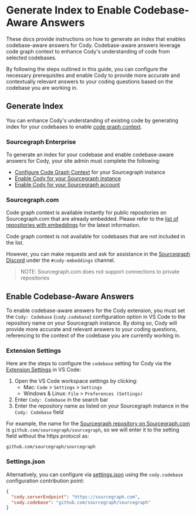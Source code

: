 # Generate Index to Enable Codebase-Aware Answers

These docs provide instructions on how to generate an index that enables codebase-aware answers for Cody. Codebase-aware answers leverage code graph context to enhance Cody's understanding of code from selected codebases. 

By following the steps outlined in this guide, you can configure the necessary prerequisites and enable Cody to provide more accurate and contextually relevant answers to your coding questions based on the codebase you are working in.

## Generate Index

You can enhance Cody's understanding of existing code by generating index for your codebases to enable [code graph context](https://docs.sourcegraph.com/cody/explanations/code_graph_context).

### Sourcegraph Enterprise

To generate an index for your codebase and enable codebase-aware answers for Cody, your site admin must complete the following:

- [Configure Code Graph Context](https://docs.sourcegraph.com/cody/explanations/code_graph_context) for your Sourcegraph instance
- [Enable Cody for your Sourcegraph instance](../enabling_cody_enterprise.md#step-1-enable-cody-on-your-sourcegraph-instance)
- [Enable Cody for your Sourcegraph account](../enabling_cody_enterprise.md#turning-cody-off)

### Sourcegraph.com

Code graph context is available instantly for public repositories on Sourcegraph.com that are already embedded. Please refer to the [list of repositories with embeddings](https://docs.sourcegraph.com/cody/embedded-repos) for the latest information.

Code graph context is not available for codebases that are not included in the list. 

However, you can make requests and ask for assistance in the [Sourcegraph Discord](https://discord.gg/8wJF5EdAyA) under the `#cody-embeddings` channel.

> NOTE: Sourcegraph.com does not support connections to private repositories

## Enable Codebase-Aware Answers

To enable codebase-aware answers for the Cody extension, you must set the `Cody: Codebase` (`cody.codebase`) configuration option in VS Code to the repository name on your Sourcegraph instance. By doing so, Cody will provide more accurate and relevant answers to your coding questions, referencing to the context of the codebase you are currently working in.

### Extension Settings

Here are the steps to configure the `codebase` setting for Cody via the [Extension Settings](https://code.visualstudio.com/docs/getstarted/settings#_extension-settings) in VS Code:

1. Open the VS Code workspace settings by clicking: 
   - Mac: `Code` > `Settings` > `Settings`
   - Windows & Linux: `File` > `Preferences (Settings)`
2. Enter `Cody: Codebase` in the search bar
3. Enter the repository name as listed on your Sourcegraph instance in the `Cody: Codebase` field

For example, the name for the [Sourcegraph repository on Sourcegraph.com](https://sourcegraph.com/github.com/sourcegraph/sourcegraph) is `github.com/sourcegraph/sourcegraph`, so we will enter it to the setting field without the https protocol as:

```
github.com/sourcegraph/sourcegraph
```

### Settings.json

Alternatively, you can configure via [settings.json](https://code.visualstudio.com/docs/getstarted/settings#_settingsjson) using the `cody.codebase` configuration contribution point:

```json
{
  "cody.serverEndpoint": "https://sourcegraph.com",
  "cody.codebase": "github.com/sourcegraph/sourcegraph"
}
```
